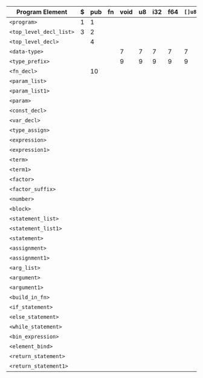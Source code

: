 | Program Element       | $ | pub | fn | void | u8 | i32 | f64 | `[]u8` | `?` | `(` | `)` | `,` | `:` | `"` | `"` | const | var | `=` | `+` | `-` | `*` | `/` | `{` | `}` | ifj | `.` | `<built_in_string>` | if | else | while | `\|` | return | `<binary_operator>` | identifier | integer | float | string_literal |
|-----------------------|---|-----|----|------|----|-----|-----|-------|-----|-----|-----|-----|-----|-----|-----|-------|-----|-----|-----|-----|-----|-----|-----|-----|-----|-----|---------------------|----|------|-------|------|--------|--------------------|------------|---------|-------|----------------|
| `<program>`           | 1 | 1   |    |      |    |     |     |       |     |     |     |     |     |     |     | 1     | 1   |     |     |     |     |     |     |     |     |                     |    |      |       |      |        |                    |            |         |       |                |
| `<top_level_decl_list>` | 3 | 2   |    |      |    |     |     |       |     |     |     |     |     |     |     | 2     | 2   |     |     |     |     |     |     |     |     |                     |    |      |       |      |        |                    |            |         |       |                |
| `<top_level_decl>`    |   | 4   |    |      |    |     |     |       |     |     |     |     |     |     |     | 5     | 6   |     |     |     |     |     |     |     |     |                     |    |      |       |      |        |                    |            |         |       |                |
| `<data-type>`         |   |     |    | 7    | 7  | 7   | 7   | 7     | 7   |     |     |     |     |     |     |       |     |     |     |     |     |     |     |     |     |                     |    |      |       |      |        |                    |            |         |       |                |
| `<type_prefix>`       |   |     |    | 9    | 9  | 9   | 9   | 9     | 8   |     |     |     |     |     |     |       |     |     |     |     |     |     |     |     |     |                     |    |      |       |      |        |                    |            |         |       |                |
| `<fn_decl>`           |   | 10  |    |      |    |     |     |       |     |     |     |     |     |     |     |       |     |     |     |     |     |     |     |     |     |                     |    |      |       |      |        |                    |            |         |       |                |
| `<param_list>`        |   |     |    |      |    |     |     |       |     |     |     | 12  |     |     |     |       |     |     |     |     |     |     |     |     |     |                     | 11 |      |       |      |        |                    |            |         |       |                |
| `<param_list1>`       |   |     |    |      |    |     |     |       |     |     |     | 14  | 13  |     |     |       |     |     |     |     |     |     |     |     |     |                     |    |      |       |      |        |                    |            |         |       |                |
| `<param>`             |   |     |    |      |    |     |     |       |     |     |     |     |     |     |     | 15    |     |     |     |     |     |     |     |     |     |                     |    |      |       |      |        |                    |            |         |       |                |
| `<const_decl>`        |   |     |    |      |    |     |     |       |     |     |     |     |     |     |     | 16    |     |     |     |     |     |     |     |     |     |                     |    |      |       |      |        |                    |            |         |       |                |
| `<var_decl>`          |   |     |    |      |    |     |     |       |     |     |     |     |     |     |     |       | 17  |     |     |     |     |     |     |     |     |                     |    |      |       |      |        |                    |            |         |       |                |
| `<type_assign>`       |   |     |    |      |    |     |     |       |     |     |     |     |     |     |     | 18    |     | 19  |     |     |     |     |     |     |     |                     |    |      |       |      |        |                    |            |         |       |                |
| `<expression>`        |   |     |    |      |    |     |     |       | 20  |     |     |     |     |     |     |       |     |     |     |     |     |     |     |     |     |                     | 20 | 20   | 20    | 20   |        |                    |            |         |       |                |
| `<expression1>`       |   |     |    |      |    |     |     |       | 23  | 23  |     | 23  |     |     |     |       |     |     |21  | 22  |     |     |     | 23  |     |                     | 23 |      |       |      |        |                    |            |         |       |                |
| `<term>`              |   |     |    |      |    |     |     |       | 24  |     |     |     |     |     |     |       |     |     |     |     |     |     | 24  |     |     |                     | 24 | 24   | 24    | 24   |        |                    |            |         |       |                |
| `<term1>`             |   |     |    |      |    |     |     |       | 27  | 27  |     | 27  |     |     |     |       |     |     | 27  | 27  | 25  | 26  | 27  |     |     |                     | 27 |      |       |      |        |                    |            |         |       |                |
| `<factor>`            |   |     |    |      |    |     |     |       | 31  |     |     |     |     |     |     |       |     |     | 29  | 28  | 28  |     | 30  |     |     |                     |    |      |       |      |        |                    |            |         |       |                |
| `<factor_suffix>`     |   |     |    |      |    |     |     |       | 32  | 33  | 33  |     | 33  |     |     |       |     |     | 33  | 33  | 33  | 33  |     |     | 33  | 33 | 33 | 33 |                     | 33 |      |       |      |        |                    |            |         |       |                |
| `<number>`            |   |     |    |      |    |     |     |       |     |     |     |     |     |     |     |       |     |     |     |     |     |     |     |     |     |                     | 34 | 35  |     |      |        |                    |            |         |       |                |
| `<block>`             |   |     |    |      |    |     |     |       |     |     |     |     |     |     |     |       |     |     |     |     |     |     | 36  |     |     |                     |    |      |       |      |        |                    |            |         |       |                |
| `<statement_list>`    |   |     |    |      |    |     |     |       |     |     |     |     |     |     |     | 37    | 37  |     |     |     |     |     | 37  | 37  | 37  | 37  |                     | 37 | 37   | 37    | 37   |        |                    |            |         |       |                |
| `<statement_list1>`   |   |     |    |      |    |     |     |       |     |     |     |     |     |     |     | 38    | 38  |     | 39  |     |     |     | 38  | 38  | 38  | 38  |                     | 38 | 38   | 38    | 38   |        |                    |            |         |       |                |
| `<statement>`         |   |     |    |      |    |     |     |       |     |     |     |     |     |     |     | 40    | 41  |     | 43  | 44  | 45  | 42  |     |     |                     |    |      |       |      |        |                    |            |         |       |                |
| `<assignment>`        |   |     |    |      |    |     |     |       |     |     |     |     |     |     |     |       |     | 46  |     |     |     |     |     |     |     |                     |    |      |       |      |        |                    |            |         |       |                |
| `<assignment1>`       |   |     |    |      |    |     |     |       | 47  |     |     |     |     |     |     | 48    |     |     | 47  | 47  | 47  | 47  |     |     |     |                     |    |      |       |      |        |                    |            |         |       |                |
| `<arg_list>`          |   |     |    |      |    |     |     |       | 49  | 50  |     |     |     |     |     |       |     |     | 49  | 49  | 49  | 49  |     |     |     |                     |    |      |       |      |        |                    |            |         |       |                |
| `<argument>`          |   |     |    |      |    |     |     |       | 51  |     |     |     |     |     |     |       |     |     | 51  | 51  | 51  | 51  |     |     |     |                     |    |      |       |      |        |                    |            |         |       |                |
| `<argument1>`         |   |     |    |      |    |     |     |       | 53  | 52  |     |     |     |     |     |       |     |     |     |     |     |     |     |     |     |                     |    |      |       |      |        |                    |            |         |       |                |
| `<build_in_fn>`       |   |     |    |      |    |     |     |       |     |     |     |     |     |     |     |       |     |     |     |     |     |     | 54  |     |     |                     |    |      |       |      |        |                    |            |         |       |                |
| `<if_statement>`      |   |     |    |      |    |     |     |       |     |     |     |     |     |     |     |       |     |     |     |     |     |     |     | 55  |     |                     |    |      |       |      |        |                    |            |         |       |                |
| `<else_statement>`    |   |     |    |      |    |     |     |       |     |     |     |     |     |     |     | 57    | 57  |     | 57  |     |     |     | 57  |     | 57  | 56  | 57  |                     | 57 | 57   | 57    | 57   |        |                    |            |         |       |                |
| `<while_statement>`   |   |     |    |      |    |     |     |       |     |     |     |     |     |     |     |       |     |     |     |     |     |     |     | 58  |     |                     |    |      |       |      |        |                    |            |         |       |                |
| `<bin_expression>`    |   |     |    |      |    |     |     |       | 60  |     |     |     |     |     |     |       |     |     |     |     |     |     |     | 59  |     |                     |    |      |       |      |        |                    |            |         |       |                |
| `<element_bind>`      |   |     |    |      |    |     |     |       |     |     |     |     |     |     |     | 62    |     |     | 61  |     |     |     |     |     |                     |    |      |       |      |        |                    |            |         |       |                |
| `<return_statement>`  |   |     |    |      |    |     |     |       |     |     |     |     |     |     |     |       |     |     |     |     |     |     |     | 63  |     |                     |    |      |       |      |        |                    |            |         |       |                |
| `<return_statement1>` |   |     |    |      |    |     |     |       | 64  |     |     | 65  |     |     |     |       |     |     | 64  | 64  | 64  | 64  |     |     |     |                     |    |      |       |      |        |                    |            |         |       |                |
